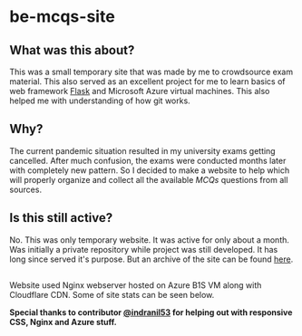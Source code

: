 # be-mcqs-site

## What was this about?
This was a small temporary site that was made by me to crowdsource exam material. This also served as an excellent project for me to learn basics of web framework [Flask](https://github.com/pallets/flask) and Microsoft Azure virtual machines. This also helped me with understanding of how git works.

## Why?
The current pandemic situation resulted in my university exams getting cancelled. After much confusion, the exams were conducted months later with completely new pattern. So I decided to make a website to help which will properly organize and collect all the available _MCQs_ questions from all sources.

## Is this still active?
No. This was only temporary website. It was active for only about a month. Was initially a private repository while project was still developed. It has long since served it's purpose. But an archive of the site can be found [here](https://web.archive.org/web/20201027163402/https://be-mcqs.ml/).

##
Website used Nginx webserver hosted on Azure B1S VM along with Cloudflare CDN. Some of site stats can be seen below.

__Special thanks to contributor [@indranil53](https://github.com/indranil53) for helping out with responsive CSS, Nginx and Azure stuff.__